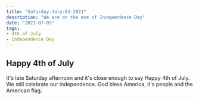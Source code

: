 ```yaml
---
title: "Saturday-July-03-2021"
description: "We are on the eve of Independence Day"
date: "2021-07-03"
tags:
- 4th of July
- Independence Day
---
```


## Happy 4th of July

It's late Saturday afternoon and it's close enough to say Happy 4th of July. We still celebrate our independence. God bless America, it's people and the American flag. 
